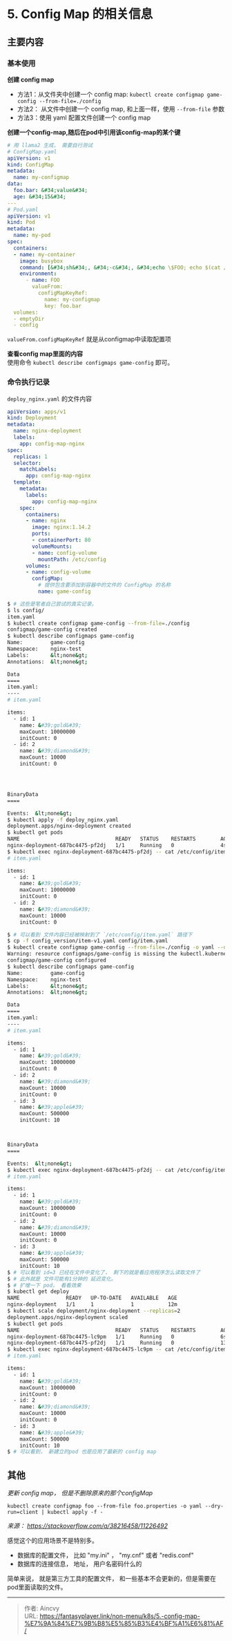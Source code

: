 # 5. Config Map 的相关信息



## 主要内容

### 基本使用

**创建 config map**
- 方法1：从文件夹中创建一个 config map:  `kubectl create configmap game-config --from-file=./config`
- 方法2： 从文件中创建一个 config map, 和上面一样，使用 `--from-file` 参数
- 方法3：使用  yaml 配置文件创建一个 config map 


**创建一个config-map,随后在pod中引用该config-map的某个键**

```yaml
# 用 llama2 生成， 需要自行测试
# ConfigMap.yaml
apiVersion: v1
kind: ConfigMap
metadata:
  name: my-configmap
data:
  foo.bar: &#34;value&#34;
  age: &#34;15&#34;
---
# Pod.yaml
apiVersion: v1
kind: Pod
metadata:
  name: my-pod
spec:
  containers:
  - name: my-container
    image: busybox
    command: [&#34;sh&#34;, &#34;-c&#34;, &#34;echo \$FOO; echo $(cat /config/data/age)&#34;]
    environment:
      - name: FOO
        valueFrom:
          configMapKeyRef:
            name: my-configmap
            key: foo.bar
  volumes:
  - emptyDir
  - config
```

`valueFrom.configMapKeyRef`  就是从configmap中读取配置项


**查看config map里面的内容**  
使用命令 `kubectl describe configmaps game-config`  即可。 


### 命令执行记录 

`deploy_nginx.yaml` 的文件内容

```yaml
apiVersion: apps/v1
kind: Deployment
metadata:
  name: nginx-deployment
  labels:
    app: config-map-nginx
spec:
  replicas: 1
  selector:
    matchLabels:
      app: config-map-nginx
  template:
    metadata:
      labels:
        app: config-map-nginx
    spec:
      containers:
      - name: nginx
        image: nginx:1.14.2
        ports:
        - containerPort: 80
        volumeMounts:
        - name: config-volume
          mountPath: /etc/config
      volumes:
      - name: config-volume
        configMap:
          # 提供包含要添加到容器中的文件的 ConfigMap 的名称
          name: game-config
```


```bash
$ # 这些是笔者自己尝试的真实记录。
$ ls config/
item.yaml
$ kubectl create configmap game-config --from-file=./config
configmap/game-config created
$ kubectl describe configmaps game-config
Name:         game-config
Namespace:    nginx-test
Labels:       &lt;none&gt;
Annotations:  &lt;none&gt;

Data
====
item.yaml:
----
# item.yaml

items:
  - id: 1
    name: &#39;gold&#39;
    maxCount: 10000000
    initCount: 0
  - id: 2
    name: &#39;diamond&#39;
    maxCount: 10000
    initCount: 0




BinaryData
====

Events:  &lt;none&gt;
$ kubectl apply -f deploy_nginx.yaml
deployment.apps/nginx-deployment created
$ kubectl get pods
NAME                               READY   STATUS    RESTARTS        AGE
nginx-deployment-687bc4475-pf2dj   1/1     Running   0               4s
$ kubectl exec nginx-deployment-687bc4475-pf2dj -- cat /etc/config/item.yaml
# item.yaml

items:
  - id: 1
    name: &#39;gold&#39;
    maxCount: 10000000
    initCount: 0
  - id: 2
    name: &#39;diamond&#39;
    maxCount: 10000
    initCount: 0

$ # 可以看到 文件内容已经被映射到了 `/etc/config/item.yaml` 路径下 
$ cp -f config_version/item-v1.yaml config/item.yaml
$ kubectl create configmap game-config --from-file=./config -o yaml --dry-run=client |  kubectl apply -f -
Warning: resource configmaps/game-config is missing the kubectl.kubernetes.io/last-applied-configuration annotation which is required by kubectl apply. kubectl apply should only be used on resources created declaratively by either kubectl create --save-config or kubectl apply. The missing annotation will be patched automatically.
configmap/game-config configured
$ kubectl describe configmaps game-config
Name:         game-config
Namespace:    nginx-test
Labels:       &lt;none&gt;
Annotations:  &lt;none&gt;

Data
====
item.yaml:
----
# item.yaml

items:
  - id: 1
    name: &#39;gold&#39;
    maxCount: 10000000
    initCount: 0
  - id: 2
    name: &#39;diamond&#39;
    maxCount: 10000
    initCount: 0
  - id: 3
    name: &#39;apple&#39;
    maxCount: 500000
    initCount: 10



BinaryData
====

Events:  &lt;none&gt;
$ kubectl exec nginx-deployment-687bc4475-pf2dj -- cat /etc/config/item.yaml
# item.yaml

items:
  - id: 1
    name: &#39;gold&#39;
    maxCount: 10000000
    initCount: 0
  - id: 2
    name: &#39;diamond&#39;
    maxCount: 10000
    initCount: 0
  - id: 3
    name: &#39;apple&#39;
    maxCount: 500000
    initCount: 10
$ # 可以看到 id=3 已经在文件中变化了， 剩下的就是看应用程序怎么读取文件了 
$ # 此外就是 文件可能有1分钟的 延迟变化。 
$ # 扩增一下 pod， 看看效果
$ kubectl get deploy
NAME               READY   UP-TO-DATE   AVAILABLE   AGE
nginx-deployment   1/1     1            1           12m
$ kubectl scale deployment/nginx-deployment --replicas=2
deployment.apps/nginx-deployment scaled
$ kubectl get pods
NAME                               READY   STATUS    RESTARTS        AGE
nginx-deployment-687bc4475-lc9pm   1/1     Running   0               6s
nginx-deployment-687bc4475-pf2dj   1/1     Running   0               13m
$ kubectl exec nginx-deployment-687bc4475-lc9pm -- cat /etc/config/item.yaml
# item.yaml

items:
  - id: 1
    name: &#39;gold&#39;
    maxCount: 10000000
    initCount: 0
  - id: 2
    name: &#39;diamond&#39;
    maxCount: 10000
    initCount: 0
  - id: 3
    name: &#39;apple&#39;
    maxCount: 500000
    initCount: 10
$ # 可以看到， 新建立的pod 也是应用了最新的 config map
```



## 其他

*更新 config map， 但是不删除原来的那个configMap*

```shell
kubectl create configmap foo --from-file foo.properties -o yaml --dry-run=client | kubectl apply -f -
```
*来源： https://stackoverflow.com/a/38216458/11226492*


感觉这个的应用场景不是特别多。  
- 数据库的配置文件，  比如 &#34;my.ini&#34; ， &#34;my.cnf&#34; 或者 &#34;redis.conf&#34; 
- 数据库的连接信息， 地址， 用户名密码什么的

简单来说， 就是第三方工具的配置文件， 和一些基本不会更新的，但是需要在pod里面读取的文件。


---

> 作者: Aincvy  
> URL: https://fantasyplayer.link/non-menu/k8s/5.-config-map-%E7%9A%84%E7%9B%B8%E5%85%B3%E4%BF%A1%E6%81%AF/  

